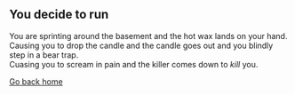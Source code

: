 ## You decide to run 

You are sprinting around the basement and the hot wax lands on your hand.   
Causing you to drop the candle and the candle goes out and you blindly step in a bear trap.    
Cuasing you to scream in pain and the killer comes down to *kill* you.  
 

[Go back home](../home.md)